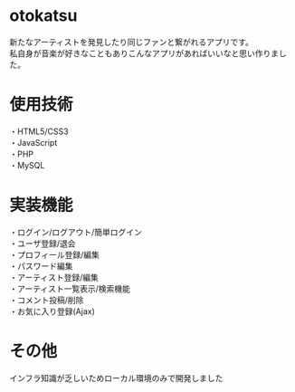 # otokatsu
新たなアーティストを発見したり同じファンと繋がれるアプリです。<br>
私自身が音楽が好きなこともありこんなアプリがあればいいなと思い作りました。

# 使用技術
・HTML5/CSS3<br>
・JavaScript<br>
・PHP<br>
・MySQL<br>

# 実装機能
・ログイン/ログアウト/簡単ログイン<br>
・ユーザ登録/退会<br>
・プロフィール登録/編集<br>
・パスワード編集<br>
・アーティスト登録/編集<br>
・アーティスト一覧表示/検索機能<br>
・コメント投稿/削除<br>
・お気に入り登録(Ajax)<br>

# その他
インフラ知識が乏しいためローカル環境のみで開発しました
